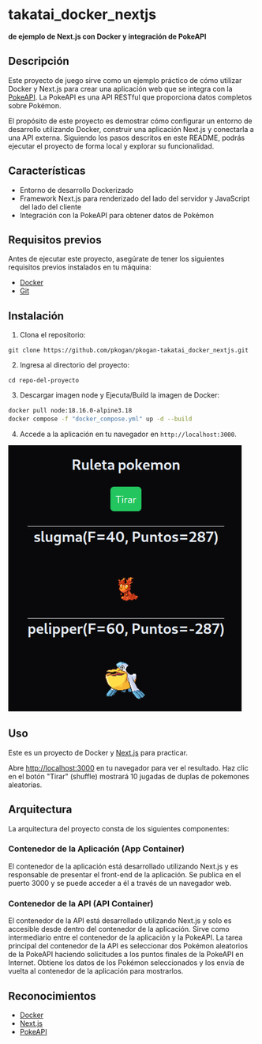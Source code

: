 # takatai_docker_nextjs

**de ejemplo de Next.js con Docker y integración de PokeAPI**

## Descripción

Este proyecto de juego sirve como un ejemplo práctico de cómo utilizar Docker y Next.js para crear una aplicación web que se integra con la [PokeAPI](https://pokeapi.co/docs/v2). La PokeAPI es una API RESTful que proporciona datos completos sobre Pokémon.

El propósito de este proyecto es demostrar cómo configurar un entorno de desarrollo utilizando Docker, construir una aplicación Next.js y conectarla a una API externa. Siguiendo los pasos descritos en este README, podrás ejecutar el proyecto de forma local y explorar su funcionalidad.

## Características

- Entorno de desarrollo Dockerizado
- Framework Next.js para renderizado del lado del servidor y JavaScript del lado del cliente
- Integración con la PokeAPI para obtener datos de Pokémon

## Requisitos previos

Antes de ejecutar este proyecto, asegúrate de tener los siguientes requisitos previos instalados en tu máquina:

- [Docker](https://www.docker.com/get-started)
- [Git](https://git-scm.com/downloads)

## Instalación

1. Clona el repositorio:

```shell
git clone https://github.com/pkogan/pkogan-takatai_docker_nextjs.git
```

2. Ingresa al directorio del proyecto:

```shell
cd repo-del-proyecto
```

3. Descargar imagen node y Ejecuta/Build la imagen de Docker:

```bash
docker pull node:18.16.0-alpine3.18
docker compose -f "docker_compose.yml" up -d --build

```

4. Accede a la aplicación en tu navegador en `http://localhost:3000`.

![imagen aplicación](https://raw.githubusercontent.com/pkogan/pkogan-takatai_docker_nextjs/main/assets/takatai.png)

## Uso

Este es un proyecto de Docker y [Next.js](https://nextjs.org/) para practicar.

Abre [http://localhost:3000](http://localhost:3000) en tu navegador para ver el resultado. Haz clic en el botón "Tirar" (shuffle) mostrará 10 jugadas de duplas de pokemones aleatorias.

## Arquitectura

La arquitectura del proyecto consta de los siguientes componentes:

### Contenedor de la Aplicación (App Container)

El contenedor de la aplicación está desarrollado utilizando Next.js y es responsable de presentar el front-end de la aplicación. Se publica en el puerto 3000 y se puede acceder a él a través de un navegador web.

### Contenedor de la API (API Container)

El contenedor de la API está desarrollado utilizando Next.js y solo es accesible desde dentro del contenedor de la aplicación. Sirve como intermediario entre el contenedor de la aplicación y la PokeAPI. La tarea principal del contenedor de la API es seleccionar dos Pokémon aleatorios de la PokeAPI haciendo solicitudes a los puntos finales de la PokeAPI en Internet. Obtiene los datos de los Pokémon seleccionados y los envía de vuelta al contenedor de la aplicación para mostrarlos.

## Reconocimientos

- [Docker](https://www.docker.com/)
- [Next.js](https://nextjs.org/)
- [PokeAPI](https://pokeapi.co/docs/v2)